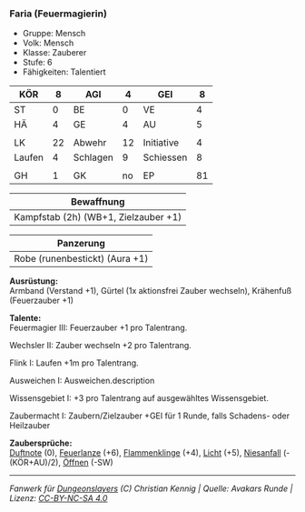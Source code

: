 ### Faria (Feuermagierin)  
- Gruppe: Mensch  
- Volk: Mensch  
- Klasse: Zauberer  
- Stufe: 6  
- Fähigkeiten: Talentiert  


| KÖR | 8 | AGI | 4 | GEI | 8 |
| --- | --- | --- | --- | --- | --- |
| ST | 0 | BE | 0 | VE | 4 |
| HÄ | 4 | GE | 4 | AU | 5 |
|  |  |  |  |  |  |
| LK | 22 | Abwehr | 12 | Initiative | 4 |
| Laufen | 4 | Schlagen | 9 | Schiessen | 8 |
|  |  |  |  |  |  |
| GH | 1 | GK | no | EP | 81 |


| Bewaffnung |
| --- |
| Kampfstab (2h) (WB+1, Zielzauber +1) |


| Panzerung |
| --- |
| Robe (runenbestickt) (Aura +1) |


**Ausrüstung:**  
Armband (Verstand +1), Gürtel (1x aktionsfrei Zauber wechseln), Krähenfuß (Feuerzauber +1)

**Talente:**  
Feuermagier III: Feuerzauber +1 pro Talentrang.

Wechsler II: Zauber wechseln +2 pro Talentrang.

Flink I: Laufen +1m pro Talentrang.

Ausweichen I: Ausweichen.description

Wissensgebiet I: +3 pro Talentrang auf ausgewähltes Wissensgebiet.

Zaubermacht I: Zaubern/Zielzauber +GEI für 1 Runde, falls Schadens- oder Heilzauber


**Zaubersprüche:**  
[Duftnote](/grw/zauber/duftnote.md) (0), [Feuerlanze](/grw/zauber/feuerlanze.md) (+6), [Flammenklinge](/grw/zauber/flammenklinge.md) (+4), [Licht](/grw/zauber/licht.md) (+5), [Niesanfall](/grw/zauber/niesanfall.md) (-(KÖR+AU)/2), [Öffnen](/grw/zauber/oeffnen.md) (-SW)




___
*Fanwerk für [Dungeonslayers](https://www.dungeonslayers.net/) (C) Christian Kennig | Quelle: Avakars Runde | Lizenz: [CC-BY-NC-SA 4.0](https://creativecommons.org/licenses/by-nc-sa/4.0/deed.de)*